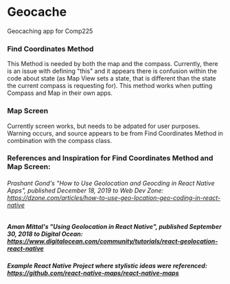 # Geocache
Geocaching app for Comp225

### Find Coordinates Method 
This Method is needed by both the map and the compass. Currently, there is an issue with defining "this" and it appears there is confusion within the code about state (as Map View sets a state, that is different than the state the current compass is requesting for). This method works when putting Compass and Map in their own apps. 
### Map Screen 
Currently screen works, but needs to be adpated for user purposes. Warning occurs, and source appears to be from Find Coordinates Method in combination with the compass class. 
### References and Inspiration for Find Coordinates Method and Map Screen: 

###### Prashant Gond's "How to Use Geolocation and Geocding in React Native Apps", published December 18, 2019 to Web Dev Zone: https://dzone.com/articles/how-to-use-geo-location-geo-coding-in-react-native

##### Aman Mittal's "Using Geolocation in React Native", published September 30, 2018 to Digital Ocean: https://www.digitalocean.com/community/tutorials/react-geolocation-react-native

##### Example React Native Project where stylistic ideas were referenced: https://github.com/react-native-maps/react-native-maps

